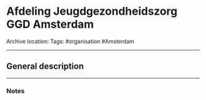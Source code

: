 # Afdeling Jeugdgezondheidszorg GGD Amsterdam
Archive location:
Tags: #organisation #Amsterdam 

---
## General description

---
### Notes